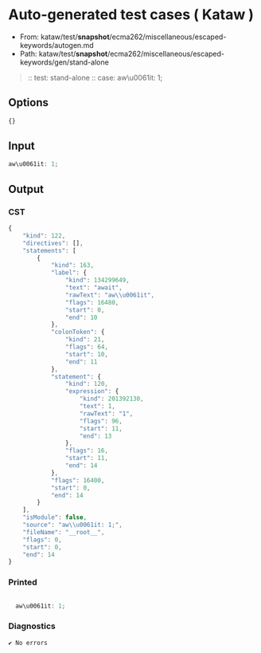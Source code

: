 # Auto-generated test cases ( Kataw )
- From: kataw/test/__snapshot__/ecma262/miscellaneous/escaped-keywords/autogen.md
- Path: kataw/test/__snapshot__/ecma262/miscellaneous/escaped-keywords/gen/stand-alone
> :: test: stand-alone
> :: case: aw\u0061it: 1;
## Options

`````js
{}
`````
## Input

`````js
aw\u0061it: 1;
`````
## Output

### CST

```javascript
{
    "kind": 122,
    "directives": [],
    "statements": [
        {
            "kind": 163,
            "label": {
                "kind": 134299649,
                "text": "await",
                "rawText": "aw\\u0061it",
                "flags": 16480,
                "start": 0,
                "end": 10
            },
            "colonToken": {
                "kind": 21,
                "flags": 64,
                "start": 10,
                "end": 11
            },
            "statement": {
                "kind": 120,
                "expression": {
                    "kind": 201392130,
                    "text": 1,
                    "rawText": "1",
                    "flags": 96,
                    "start": 11,
                    "end": 13
                },
                "flags": 16,
                "start": 11,
                "end": 14
            },
            "flags": 16400,
            "start": 0,
            "end": 14
        }
    ],
    "isModule": false,
    "source": "aw\\u0061it: 1;",
    "fileName": "__root__",
    "flags": 0,
    "start": 0,
    "end": 14
}
```

### Printed

```javascript

  aw\u0061it: 1;

```

### Diagnostics

```javascript
✔ No errors
```

